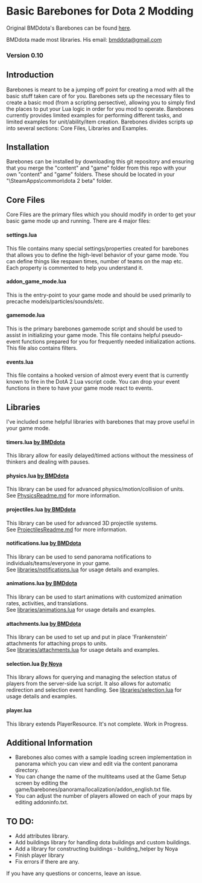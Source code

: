 # Basic Barebones for Dota 2 Modding

Original BMDdota's Barebones can be found [here](https://github.com/bmddota/barebones).

BMDdota made most libraries. His email: bmddota@gmail.com

### Version 0.10

## Introduction
Barebones is meant to be a jumping off point for creating a mod with all the basic stuff taken care of for you.
Barebones sets up the necessary files to create a basic mod (from a scripting persective), allowing you to simply find the places to put your Lua logic in order for you mod to operate.
Barebones currently provides limited examples for performing different tasks, and limited examples for unit/ability/item creation.
Barebones divides scripts up into several sections: Core Files, Libraries and Examples.

## Installation
Barebones can be installed by downloading this git repository and ensuring that you merge the "content" and "game" folder from this repo with your own "content" and "game" folders.  These should be located in your "<SteamLibraryDirectory>\SteamApps\common\dota 2 beta\" folder.

## Core Files
Core Files are the primary files which you should modify in order to get your basic game mode up and running.  There are 4 major files:

#### settings.lua
This file contains many special settings/properties created for barebones that allows you to define the high-level behavior of your game mode.
You can define things like respawn times, number of teams on the map etc.  Each property is commented to help you understand it.

#### addon_game_mode.lua
This is the entry-point to your game mode and should be used primarily to precache models/particles/sounds/etc.

#### gamemode.lua
This is the primary barebones gamemode script and should be used to assist in initializing your game mode.
This file contains helpful pseudo-event functions prepared for you for frequently needed initialization actions.
This file also contains filters.

#### events.lua
This file contains a hooked version of almost every event that is currently known to fire in the DotA 2 Lua vscript code.
You can drop your event functions in there to have your game mode react to events.

## Libraries
I've included some helpful libraries with barebones that may prove useful in your game mode.

#### timers.lua [by BMDdota](https://github.com/bmddota)
This library allow for easily delayed/timed actions without the messiness of thinkers and dealing with pauses.

#### physics.lua [by BMDdota](https://github.com/bmddota)
This library can be used for advanced physics/motion/collision of units.  
See [PhysicsReadme.md](https://github.com/bmddota/barebones/blob/source2/PhysicsReadme.md) for more information.

#### projectiles.lua [by BMDdota](https://github.com/bmddota)
This library can be used for advanced 3D projectile systems.  
See [ProjectilesReadme.md](https://github.com/bmddota/barebones/blob/source2/ProjectilesReadme.md) for more information.

#### notifications.lua [by BMDdota](https://github.com/bmddota)
This library can be used to send panorama notifications to individuals/teams/everyone in your game.  
See [libraries/notifications.lua](https://github.com/bmddota/barebones/blob/source2/game/dota_addons/barebones/scripts/vscripts/libraries/notifications.lua) for usage details and examples.

#### animations.lua [by BMDdota](https://github.com/bmddota)
This library can be used to start animations with customized animation rates, activities, and translations.  
See [libraries/animations.lua](https://github.com/bmddota/barebones/blob/source2/game/dota_addons/barebones/scripts/vscripts/libraries/animations.lua) for usage details and examples.

#### attachments.lua [by BMDdota](https://github.com/bmddota)
This library can be used to set up and put in place 'Frankenstein' attachments for attaching props to units.  
See [libraries/attachments.lua](https://github.com/bmddota/barebones/blob/source2/game/dota_addons/barebones/scripts/vscripts/libraries/attachments.lua) for usage details and examples.

#### selection.lua [By Noya](https://github.com/MNoya)
This library allows for querying and managing the selection status of players from the server-side lua script.  It also allows for automatic redirection and selection event handling.
See [libraries/selection.lua](https://github.com/bmddota/barebones/blob/source2/game/dota_addons/barebones/scripts/vscripts/libraries/selection.lua) for usage details and examples.  

#### player.lua
This library extends PlayerResource. It's not complete. Work in Progress.

## Additional Information
- Barebones also comes with a sample loading screen implementation in panorama which you can view and edit via the content panorama directory.
- You can change the name of the multiteams used at the Game Setup screen by editing the game/barebones/panorama/localization/addon_english.txt file.
- You can adjust the number of players allowed on each of your maps by editing addoninfo.txt.

## TO DO:
- Add attributes library.
- Add buildings library for handling dota buildings and custom buildings.
- Add a library for constructing buildings - building_helper by Noya
- Finish player library
- Fix errors if there are any.

If you have any questions or concerns, leave an issue.

